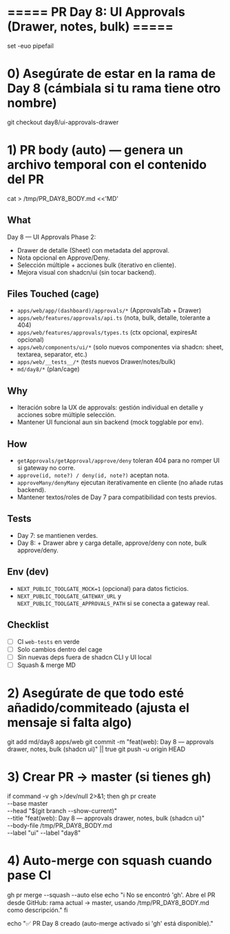 # ===== PR Day 8: UI Approvals (Drawer, notes, bulk) =====
set -euo pipefail

# 0) Asegúrate de estar en la rama de Day 8 (cámbiala si tu rama tiene otro nombre)
git checkout day8/ui-approvals-drawer

# 1) PR body (auto) — genera un archivo temporal con el contenido del PR
cat > /tmp/PR_DAY8_BODY.md <<'MD'
## What
Day 8 — UI Approvals Phase 2:
- Drawer de detalle (Sheet) con metadata del approval.
- Nota opcional en Approve/Deny.
- Selección múltiple + acciones bulk (iterativo en cliente).
- Mejora visual con shadcn/ui (sin tocar backend).

## Files Touched (cage)
- `apps/web/app/(dashboard)/approvals/*` (ApprovalsTab + Drawer)
- `apps/web/features/approvals/api.ts` (nota, bulk, detalle, tolerante a 404)
- `apps/web/features/approvals/types.ts` (ctx opcional, expiresAt opcional)
- `apps/web/components/ui/*` (solo nuevos componentes via shadcn: sheet, textarea, separator, etc.)
- `apps/web/__tests__/*` (tests nuevos Drawer/notes/bulk)
- `md/day8/*` (plan/cage)

## Why
- Iteración sobre la UX de approvals: gestión individual en detalle y acciones sobre múltiple selección.
- Mantener UI funcional aun sin backend (mock togglable por env).

## How
- `getApprovals/getApproval/approve/deny` toleran 404 para no romper UI si gateway no corre.
- `approve(id, note?) / deny(id, note?)` aceptan nota.
- `approveMany/denyMany` ejecutan iterativamente en cliente (no añade rutas backend).
- Mantener textos/roles de Day 7 para compatibilidad con tests previos.

## Tests
- Day 7: se mantienen verdes.
- Day 8: + Drawer abre y carga detalle, approve/deny con note, bulk approve/deny.

## Env (dev)
- `NEXT_PUBLIC_TOOLGATE_MOCK=1` (opcional) para datos ficticios.
- `NEXT_PUBLIC_TOOLGATE_GATEWAY_URL` y `NEXT_PUBLIC_TOOLGATE_APPROVALS_PATH` si se conecta a gateway real.

## Checklist
- [ ] CI `web-tests` en verde
- [ ] Solo cambios dentro del cage
- [ ] Sin nuevas deps fuera de shadcn CLI y UI local
- [ ] Squash & merge
MD

# 2) Asegúrate de que todo esté añadido/commiteado (ajusta el mensaje si falta algo)
git add md/day8 apps/web
git commit -m "feat(web): Day 8 — approvals drawer, notes, bulk (shadcn ui)" || true
git push -u origin HEAD

# 3) Crear PR → master (si tienes gh)
if command -v gh >/dev/null 2>&1; then
  gh pr create \
    --base master \
    --head "$(git branch --show-current)" \
    --title "feat(web): Day 8 — approvals drawer, notes, bulk (shadcn ui)" \
    --body-file /tmp/PR_DAY8_BODY.md \
    --label "ui" --label "day8"

  # 4) Auto-merge con squash cuando pase CI
  gh pr merge --squash --auto
else
  echo "ℹ️ No se encontró 'gh'. Abre el PR desde GitHub: rama actual → master, usando /tmp/PR_DAY8_BODY.md como descripción."
fi

echo "✅ PR Day 8 creado (auto-merge activado si 'gh' está disponible)."
